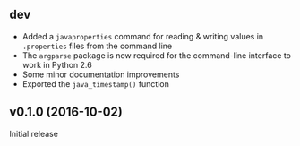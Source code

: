 dev
---
- Added a `javaproperties` command for reading & writing values in
  `.properties` files from the command line
- The `argparse` package is now required for the command-line interface to work
  in Python 2.6
- Some minor documentation improvements
- Exported the `java_timestamp()` function

v0.1.0 (2016-10-02)
-------------------
Initial release

